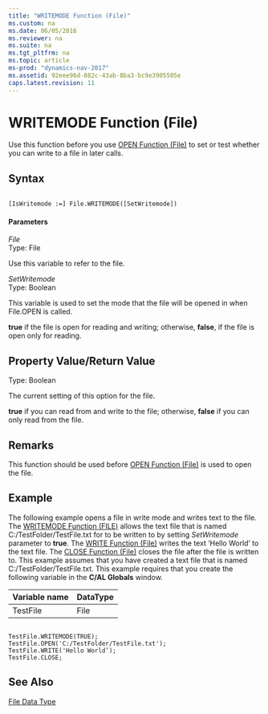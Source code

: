```yaml
---
title: "WRITEMODE Function (File)"
ms.custom: na
ms.date: 06/05/2016
ms.reviewer: na
ms.suite: na
ms.tgt_pltfrm: na
ms.topic: article
ms-prod: "dynamics-nav-2017"
ms.assetid: 92eee96d-882c-43ab-8ba3-bc9e3905505e
caps.latest.revision: 11
---
```

# WRITEMODE Function (File)
Use this function before you use [OPEN Function \(File\)](OPEN-Function--File-.md) to set or test whether you can write to a file in later calls.  
  
## Syntax  
  
```  
  
[IsWritemode :=] File.WRITEMODE([SetWritemode])  
```  
  
#### Parameters  
 *File*  
 Type: File  
  
 Use this variable to refer to the file.  
  
 *SetWritemode*  
 Type: Boolean  
  
 This variable is used to set the mode that the file will be opened in when File.OPEN is called.  
  
 **true** if the file is open for reading and writing; otherwise, **false**, if the file is open only for reading.  
  
## Property Value/Return Value  
 Type: Boolean  
  
 The current setting of this option for the file.  
  
 **true** if you can read from and write to the file; otherwise, **false** if you can only read from the file.  
  
## Remarks  
 This function should be used before [OPEN Function \(File\)](OPEN-Function--File-.md) is used to open the file.  
  
## Example  
 The following example opens a file in write mode and writes text to the file. The [WRITEMODE Function \(FILE\)](WRITEMODE-Function--File-.md) allows the text file that is named C:\/TestFolder\/TestFile.txt for to be written to by setting *SetWritemode* parameter to **true**. The [WRITE Function \(File\)](WRITE-Function--File-.md) writes the text ‘Hello World’ to the text file. The [CLOSE Function \(File\)](CLOSE-Function--File-.md) closes the file after the file is written to. This example assumes that you have created a text file that is named C:\/TestFolder\/TestFile.txt. This example requires that you create the following variable in the **C/AL Globals** window.  
  
|Variable name|DataType|  
|-------------------|--------------|  
|TestFile|File|  
  
```  
  
TestFile.WRITEMODE(TRUE);  
TestFile.OPEN('C:/TestFolder/TestFile.txt');  
TestFile.WRITE('Hello World’);  
TestFile.CLOSE;  
```  
  
## See Also  
 [File Data Type](File-Data-Type.md)